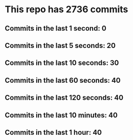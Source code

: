 # This repo has 2736 commits

## Commits in the last 1 second: 0
## Commits in the last 5 seconds: 20
## Commits in the last 10 seconds: 30
## Commits in the last 60 seconds: 40
## Commits in the last 120 seconds: 40
## Commits in the last 10 minutes: 40
## Commits in the last 1 hour: 40
